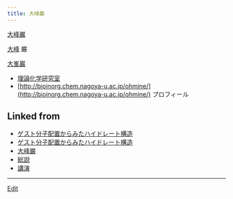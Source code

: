 ```yaml
---
title: 大峰巌
---
```

[大峰巌](/大峰巌)

[大峰](/大峰) 巌

[大峯巖](/大峯巖)

* [理論化学研究室](/理論化学研究室)
* [http://bioinorg.chem.nagoya-u.ac.jp/ohmine/](http://bioinorg.chem.nagoya-u.ac.jp/ohmine/) プロフィール






## Linked from

* [ゲスト分子配置からみたハイドレート構造](/ゲスト分子配置からみたハイドレート構造)
* [ゲスト分子配置からみたハイドレート構造](/ゲスト分子配置からみたハイドレート構造)
* [大峰巌](/大峰巌)
* [総説](/総説)
* [講演](/講演)


----

[Edit](https://github.com/vitroid/vitroid.github.io/edit/master/MD/大峰巌.md)

